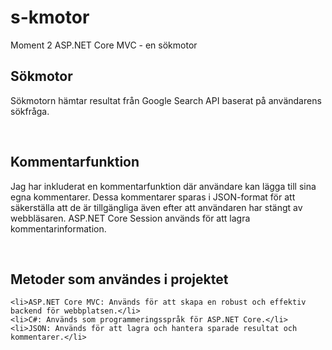 # s-kmotor
Moment 2 ASP.NET Core MVC - en sökmotor 

<h2>Sökmotor</h2>
    <p>Sökmotorn hämtar resultat från Google Search API baserat på användarens sökfråga. </p>
    <br>
    <h2>Kommentarfunktion</h2>
    <p>Jag har inkluderat en kommentarfunktion där användare kan lägga till sina egna kommentarer. Dessa kommentarer
        sparas
        i JSON-format för att säkerställa att de är tillgängliga även efter att användaren har stängt av webbläsaren.
        ASP.NET Core Session används för att lagra kommentarinformation.</p>
    <br>
    <h2>Metoder som användes i projektet</h2>

    <li>ASP.NET Core MVC: Används för att skapa en robust och effektiv backend för webbplatsen.</li>
    <li>C#: Används som programmeringsspråk för ASP.NET Core.</li>
    <li>JSON: Används för att lagra och hantera sparade resultat och kommentarer.</li>

